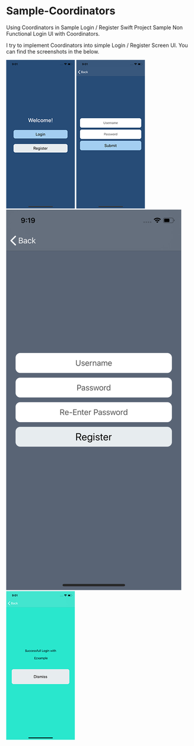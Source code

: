 # Sample-Coordinators
Using Coordinators in Sample Login / Register Swift Project
Sample Non Functional Login UI with Coordinators.

I try to implement Coordinators into simple Login / Register Screen UI. You can find the screenshots in the below.

![](https://github.com/kemalekren/Sample-Coordinators/blob/master/Screenshots/1.png)  ![](https://github.com/kemalekren/Sample-Coordinators/blob/master/Screenshots/2.png)  ![](https://github.com/kemalekren/Sample-Coordinators/blob/master/Screenshots/4.png)  ![](https://github.com/kemalekren/Sample-Coordinators/blob/master/Screenshots/3.png)
